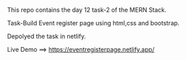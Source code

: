 This repo contains the day 12 task-2 of the MERN Stack.

Task-Build Event register page using html,css and bootstrap.

Depolyed the task in netlify.

Live Demo ==> https://eventregisterpage.netlify.app/
